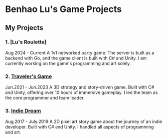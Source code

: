 # Benhao Lu's Game Projects

## My Projects

### 1. [Lu's Roulette]
Aug.2024 - Current
A 1v1 networked party game. The server is built as a backend with Go, and the game client is built with C# and Unity.
I am currently working on the game's programming and art solely.

### 2. [Traveler's Game](https://store.steampowered.com/app/2058850/)
Jun.2021 - Jun.2023
A 3D strategy and story-driven game. Built with C# and Unity, offering over 10 hours of immersive gameplay. 
I led the team as the core programmer and team leader.

### 3. [Indie Dream](https://store.steampowered.com/app/612060/)
Aug.2017 - July.2019
A 2D pixel art story game about the journey of an indie developer. Built with C# and Unity.
I handled all aspects of programming and art.

